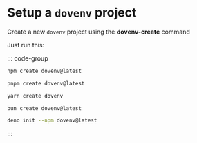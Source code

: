 # Setup a `dovenv` project

Create a new `dovenv` project using the **dovenv-create** command

Just run this:

::: code-group

```bash [npm]
npm create dovenv@latest
```

```bash [pnpm]
pnpm create dovenv@latest
```

```bash [yarn]
yarn create dovenv
```

```bash [bun]
bun create dovenv@latest
```

```bash [deno]
deno init --npm dovenv@latest
```

:::
